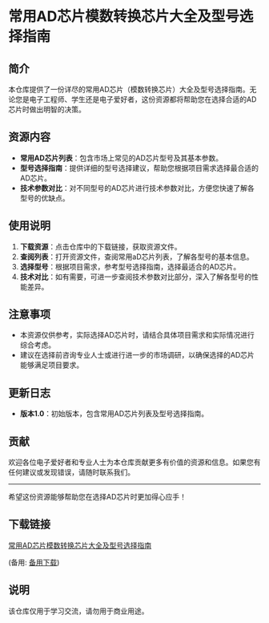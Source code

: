 # 常用AD芯片模数转换芯片大全及型号选择指南

## 简介
本仓库提供了一份详尽的常用AD芯片（模数转换芯片）大全及型号选择指南。无论您是电子工程师、学生还是电子爱好者，这份资源都将帮助您在选择合适的AD芯片时做出明智的决策。

## 资源内容
- **常用AD芯片列表**：包含市场上常见的AD芯片型号及其基本参数。
- **型号选择指南**：提供详细的型号选择建议，帮助您根据项目需求选择最合适的AD芯片。
- **技术参数对比**：对不同型号的AD芯片进行技术参数对比，方便您快速了解各型号的优缺点。

## 使用说明
1. **下载资源**：点击仓库中的下载链接，获取资源文件。
2. **查阅列表**：打开资源文件，查阅常用aD芯片列表，了解各型号的基本信息。
3. **选择型号**：根据项目需求，参考型号选择指南，选择最适合的AD芯片。
4. **技术对比**：如有需要，可进一步查阅技术参数对比部分，深入了解各型号的性能差异。

## 注意事项
- 本资源仅供参考，实际选择AD芯片时，请结合具体项目需求和实际情况进行综合考虑。
- 建议在选择前咨询专业人士或进行进一步的市场调研，以确保选择的AD芯片能够满足项目要求。

## 更新日志
- **版本1.0**：初始版本，包含常用AD芯片列表及型号选择指南。

## 贡献
欢迎各位电子爱好者和专业人士为本仓库贡献更多有价值的资源和信息。如果您有任何建议或发现错误，请随时联系我们。

---

希望这份资源能够帮助您在选择AD芯片时更加得心应手！

## 下载链接
[常用AD芯片模数转换芯片大全及型号选择指南](https://pan.quark.cn/s/f746263bbb1b) 

(备用: [备用下载](https://pan.baidu.com/s/1KobtZKeytvRIXFmR-jy1gw?pwd=1234))

## 说明

该仓库仅用于学习交流，请勿用于商业用途。
